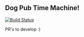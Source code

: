 ## Dog Pub Time Machine!

[![Build Status](https://travis-ci.com/sunscreem/dogpubtimemachine.svg?branch=master)](https://travis-ci.com/sunscreem/dogpubtimemachine)

PR's to develop :)